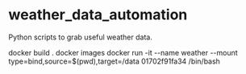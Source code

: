 # weather_data_automation
Python scripts to grab useful weather data. 

docker build .
docker images
docker run -it --name weather --mount type=bind,source=$(pwd),target=/data 01702f91fa34 /bin/bash